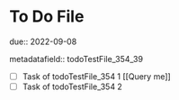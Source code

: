 # To Do File

due:: 2022-09-08

metadatafield:: todoTestFile_354\_39

- [ ] Task of todoTestFile_354 1 [[Query me]]
- [ ] Task of todoTestFile_354 2
